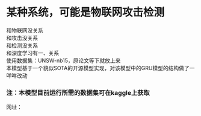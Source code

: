 # 某种系统，可能是物联网攻击检测
和物联网没关系  
和攻击没关系  
和检测没关系  
和深度学习有一、关系  
使用数据集：UNSW-nb15，原论文等下就放上来  
本模型基于一个貌似SOTA的开源模型实现，对该模型中的GRU模型的结构做了一咩咩改动  
### 注：本模型目前运行所需的数据集可在kaggle上获取  
网址：

